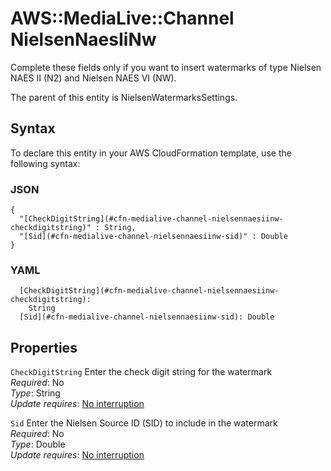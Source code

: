 # AWS::MediaLive::Channel NielsenNaesIiNw<a name="aws-properties-medialive-channel-nielsennaesiinw"></a>

Complete these fields only if you want to insert watermarks of type Nielsen NAES II \(N2\) and Nielsen NAES VI \(NW\)\.

The parent of this entity is NielsenWatermarksSettings\.

## Syntax<a name="aws-properties-medialive-channel-nielsennaesiinw-syntax"></a>

To declare this entity in your AWS CloudFormation template, use the following syntax:

### JSON<a name="aws-properties-medialive-channel-nielsennaesiinw-syntax.json"></a>

```
{
  "[CheckDigitString](#cfn-medialive-channel-nielsennaesiinw-checkdigitstring)" : String,
  "[Sid](#cfn-medialive-channel-nielsennaesiinw-sid)" : Double
}
```

### YAML<a name="aws-properties-medialive-channel-nielsennaesiinw-syntax.yaml"></a>

```
  [CheckDigitString](#cfn-medialive-channel-nielsennaesiinw-checkdigitstring):
    String
  [Sid](#cfn-medialive-channel-nielsennaesiinw-sid): Double
```

## Properties<a name="aws-properties-medialive-channel-nielsennaesiinw-properties"></a>

`CheckDigitString` <a name="cfn-medialive-channel-nielsennaesiinw-checkdigitstring"></a>
Enter the check digit string for the watermark  
_Required_: No  
_Type_: String  
_Update requires_: [No interruption](https://docs.aws.amazon.com/AWSCloudFormation/latest/UserGuide/using-cfn-updating-stacks-update-behaviors.html#update-no-interrupt)

`Sid` <a name="cfn-medialive-channel-nielsennaesiinw-sid"></a>
Enter the Nielsen Source ID \(SID\) to include in the watermark  
_Required_: No  
_Type_: Double  
_Update requires_: [No interruption](https://docs.aws.amazon.com/AWSCloudFormation/latest/UserGuide/using-cfn-updating-stacks-update-behaviors.html#update-no-interrupt)
